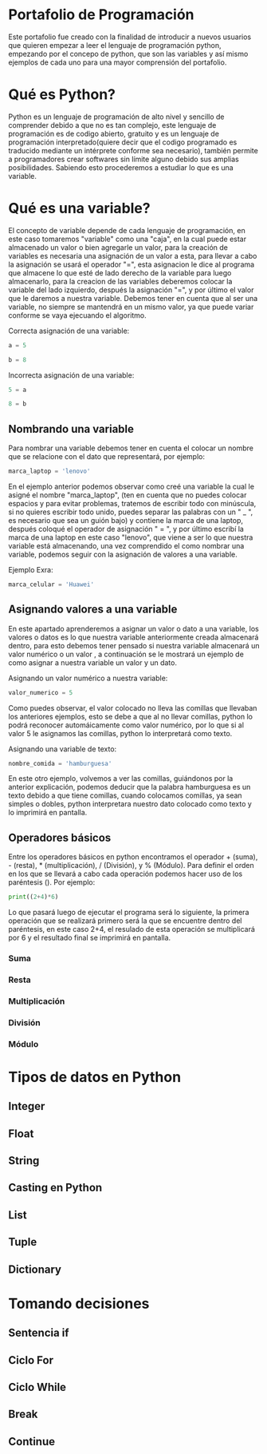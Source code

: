 # Portafolio de Programación
Este portafolio fue creado con la finalidad de introducir a nuevos usuarios que quieren empezar a leer el lenguaje de programación python, empezando por el concepo de python, que son las variables y así mismo ejemplos de cada uno para una mayor comprensión del portafolio.

# Qué es Python?
Python es un lenguaje de programación de alto nivel y sencillo de comprender debido a que no es tan complejo, este lenguaje de programación es de codigo abierto,
gratuito y es un lenguaje de programación interpretado(quiere decir que el codigo programado es traducido mediante un intérprete conforme sea necesario), también permite a programadores crear softwares sin límite alguno debido sus amplias posibilidades. Sabiendo esto procederemos a estudiar lo que es una variable.

# Qué es una variable?
El concepto de variable depende de cada lenguaje de programación, en este caso tomaremos "variable" como una "caja", en la cual puede estar almacenado un valor o bien agregarle un valor, para la creación de variables es necesaria una asignación de un valor a esta, para llevar a cabo la asignación se usará el operador "=", esta asignacion le dice al programa que almacene lo que esté de lado derecho de la variable para luego almacenarlo, para la creacion de las variables deberemos colocar la variable del lado izquierdo, después la asignación "=", y por último el valor que le daremos a nuestra variable. Debemos tener en cuenta que al ser una variable, no siempre se mantendrá en un mismo valor, ya que puede variar conforme se vaya ejecuando el algoritmo. 

Correcta asignación de una variable:
```python
a = 5
```
```python
b = 8
```
Incorrecta asignación de una variable:
```python
5 = a
```
```python
8 = b
```
## Nombrando una variable
Para nombrar una variable debemos tener en cuenta el colocar un nombre que se relacione con el dato que representará, por ejemplo:
```python
marca_laptop = 'lenovo'
```
En el ejemplo anterior podemos observar como creé una variable la cual le asigné el nombre "marca_laptop", (ten en cuenta que no puedes colocar espacios y para evitar problemas, tratemos de escribir todo con minúscula, si no quieres escribir todo unido, puedes separar las palabras con un " _ ", es necesario que sea un guión bajo) y contiene la marca de una laptop, después coloqué el operador de asignación " = ", y por último escribí la marca de una laptop en este caso "lenovo", que viene a ser lo que nuestra variable está almacenando, una vez comprendido el como nombrar una variable, podemos seguir con la asignación de valores a una variable.

Ejemplo Exra:
```python
marca_celular = 'Huawei'
```
## Asignando valores a una variable
En este apartado aprenderemos a asignar un valor o dato a una variable, los valores o datos es lo que nuestra variable anteriormente creada almacenará dentro, para esto debemos tener pensado si nuestra variable almacenará un valor numérico o un valor , a continuación se le mostrará un ejemplo de  como asignar a nuestra variable un valor y un dato.

Asignando un valor numérico a nuestra variable:
```python
valor_numerico = 5
```
Como puedes observar, el valor colocado no lleva las comillas que llevaban los anteriores ejemplos, esto se debe a que al no llevar comillas, python lo podrá reconocer automáicamente como valor numérico, por lo que si al valor 5 le asignamos las comillas, python lo interpretará como texto.

Asignando una variable de texto:
```python
nombre_comida = 'hamburguesa'
```
En este otro ejemplo, volvemos a ver las comillas, guiándonos por la anterior explicación, podemos deducir que la palabra hamburguesa es un texto debido a que tiene comillas, cuando colocamos comillas, ya sean simples o dobles, python interpretara nuestro dato colocado como texto y lo imprimirá en pantalla.

## Operadores básicos
Entre los operadores básicos en python encontramos el operador + (suma), - (resta), * (multiplicación), / (División), y % (Módulo). Para definir el orden en los que se llevará a cabo cada operación podemos hacer uso de los paréntesis (). Por ejemplo:
```python
print((2+4)*6)
```
Lo que pasará luego de ejecutar el programa será lo siguiente, la primera operación que se realizará primero será la que se encuentre dentro del paréntesis, en este caso 2+4, el resulado de esta operación se multiplicará por 6 y el resultado final se imprimirá en pantalla.

### Suma

### Resta

### Multiplicación

### División

### Módulo

# Tipos de datos en Python

## Integer

## Float

## String

## Casting en Python

## List

## Tuple

## Dictionary

# Tomando decisiones

## Sentencia if

## Ciclo For

## Ciclo While

## Break

## Continue
